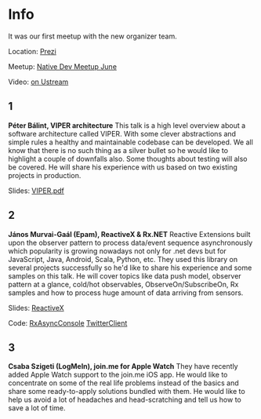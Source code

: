 Info
===========

It was our first meetup with the new organizer team.

Location: [Prezi](https://www.google.hu/maps/place/Prezi/@47.5057092,19.0566685,15z)

Meetup: [Native Dev Meetup June](http://www.meetup.com/Native-Development-Meetup/events/223122693/)

Video: [on Ustream](http://www.ustream.tv/recorded/64624506)

1
---
**Péter Bálint, VIPER architecture** 
This talk is a high level overview about a software architecture called VIPER. With some clever abstractions and simple rules a healthy and maintainable codebase can be developed. We all know that there is no such thing as a silver bullet so he would like to highlight a couple of downfalls also. Some thoughts about testing will also be covered. He will share his experience with us based on two existing projects in production.

Slides: [VIPER.pdf](https://github.com/NativeDevelopmentMeetup/NativeDevelopmentMeetup/blob/master/presentations/June/VIPER.pdf)

2
---

**János Murvai-Gaál (Epam), ReactiveX & Rx.NET** 
Reactive Extensions built upon the observer pattern to process data/event sequence asynchronously which popularity is growing nowadays not only for .net devs but for JavaScript, Java, Android, Scala, Python, etc. They used this library on several projects successfully so he'd like to share his experience and some samples on this talk. He will cover topics like data push model, observer pattern at a glance, cold/hot observables, ObserveOn/SubscribeOn, Rx samples and how to process huge amount of data arriving from sensors.

Slides: [ReactiveX](https://github.com/NativeDevelopmentMeetup/NativeDevelopmentMeetup/blob/master/presentations/June/ReactiveX.PDF)

Code: [RxAsyncConsole](https://github.com/silverforge/RxAsyncConsole)
[TwitterClient](https://github.com/silverforge/TwitterClient)

3
---

**Csaba Szigeti (LogMeIn), join.me for Apple Watch** 
They have recently added Apple Watch support to the join.me iOS app. He would like to concentrate on some of the real life problems instead of the basics and share some ready-to-apply solutions bundled with them. He would like to help us avoid a lot of headaches and head-scratching and tell us how to save a lot of time. 

